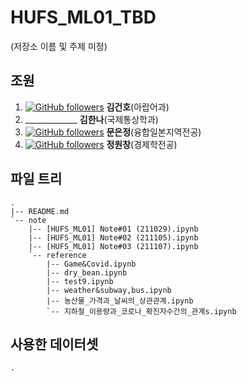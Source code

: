# HUFS_ML01_TBD
(저장소 이름 및 주제 미정)

## 조원
1. [![GitHub followers](https://img.shields.io/github/followers/basekim14.svg?style=social&label=Follow&maxAge=2592000)](https://github.com/basekim14?tab=followers) **김건호**(아랍어과)
2. _____________ **김한나**(국제통상학과)
3. [![GitHub followers](https://img.shields.io/github/followers/EUNJEONGMUN.svg?style=social&label=Follow&maxAge=2592000)](https://github.com/EUNJEONGMUN?tab=followers) **문은정**(융합일본지역전공) 
4. [![GitHub followers](https://img.shields.io/github/followers/wonchang15.svg?style=social&label=Follow&maxAge=2592000)](https://github.com/wonchang15?tab=followers) **정원창**(경제학전공) 

## 파일 트리

```
.
|-- README.md
`-- note
    |-- [HUFS_ML01] Note#01 (211029).ipynb
    |-- [HUFS_ML01] Note#02 (211105).ipynb
    |-- [HUFS_ML01] Note#03 (211107).ipynb
    `-- reference
        |-- Game&Covid.ipynb
        |-- dry_bean.ipynb
        |-- test9.ipynb
        |-- weather&subway,bus.ipynb
        |-- 농산물_가격과_날씨의_상관관계.ipynb
        `-- 지하철_이용량과_코로나_확진자수간의_관계s.ipynb

```



## 사용한 데이터셋

```
.
```
